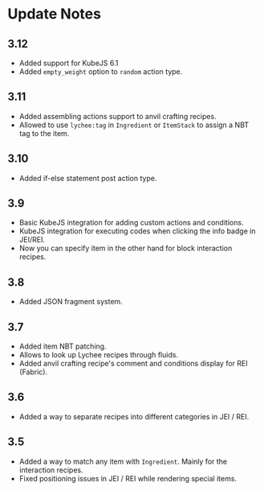 # Update Notes

## 3.12

 - Added support for KubeJS 6.1
 - Added `empty_weight` option to `random` action type.

## 3.11

 - Added assembling actions support to anvil crafting recipes.
 - Allowed to use `lychee:tag` in `Ingredient` or `ItemStack` to assign a NBT tag to the item.

## 3.10

 - Added if-else statement post action type.

## 3.9

 - Basic KubeJS integration for adding custom actions and conditions.
 - KubeJS integration for executing codes when clicking the info badge in JEI/REI.
 - Now you can specify item in the other hand for block interaction recipes.

## 3.8

 - Added JSON fragment system.

## 3.7

 - Added item NBT patching.
 - Allows to look up Lychee recipes through fluids.
 - Added anvil crafting recipe's comment and conditions display for REI (Fabric).

## 3.6

 - Added a way to separate recipes into different categories in JEI / REI.

## 3.5

 - Added a way to match any item with `Ingredient`. Mainly for the interaction recipes.
 - Fixed positioning issues in JEI / REI while rendering special items.
